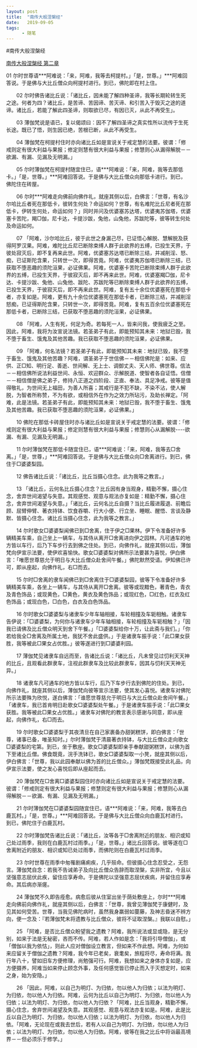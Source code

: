 ```yaml
---
layout: post
title:  "南传大般涅槃经"
date:   2019-09-05
tags:
      - 随笔
---
```


#南传大般涅槃经


[南传大般涅槃经 第二章](https://www.ebaifo.com/fojiao-649144.html)



01
尔时世尊语\*\*\*阿难说：「来，阿难，我等去柯提村。」「是，世尊。」\*\*\*阿难回答说。于是佛与大比丘僧众向柯提村进行。到已，佛陀即在村上住。

　　02 尔时佛告诸比丘说：「诸比丘，因未能了解四种圣谛，我等长期轮转生死之途。何者为四？诸比丘，是苦谛、苦因谛、苦灭谛、和引苦入于毁灭之途的道谛。诸比丘，若能了解此四圣谛，则取欲已尽，有因已灭，从此不再受生」。

　　03 薄伽梵说是语已，复以偈颂曰：因不了解四圣谛之真实性所以流传于生死长途。既已了悟，则生因已绝，苦根已断，从此不再受生。

　　04 薄伽梵在柯提村住时亦向诸比丘如是宣说关于戒定慧的法要。彼谓：「修戒则定有很大利益与果报；修定则慧有很大利益与果报；修慧则心从漏得解脱－－欲漏、有漏、见漏及无明漏。」

　　05 尔时薄伽梵在柯提村随宜住已，语\*\*\*阿难说：「来，阿难，我等去那低卡。」「是，世尊。」\*\*\*阿难回答说。于是佛与大比丘僧众向那低卡进行。到已，佛陀住在砖屋。

　　06 尔时\*\*\*阿难走向佛前向佛作礼，就座其侧以后，白佛言：「世尊，有名沙尔哈比丘者死在那低卡，彼转生何处？命运如何？世尊，有名难陀比丘尼者死在那低卡，伊转生何处，命运如何？」同时并问及优婆塞苏达塔，优婆夷苏伽塔，优婆塞卡苦陀，羯□伽，尼卡达，卡提沙跋，兔他，山兔他，苏跋陀等，彼等转生何处及命运如何。

　　07 「阿难，沙尔哈比丘，彼于此世之身漏己尽，已证悟心解脱、慧解脱及获得阿罗汉果。阿难，难陀比丘尼已断除束缚人群于此欲界的五缚，已投生天界，于彼处寂灭后，即不复再来此世。阿难，优婆塞苏达塔已断除三结，并减削淫、怒、痴，已证斯陀含果，只转世一次，即得苦竟。阿难，优婆夷苏伽塔已断除三结，已获取不堕恶趣的须陀洹果，必证佛果。阿难，优婆塞卡苦陀已断除束缚人群于此欲界的五缚，已投生天界，于彼寂灭后，即不再来此世。阿难，优婆塞羯□伽，尼卡达、卡提沙跋、兔他、山兔他、跋陀、苏跋陀等已断除束缚人群于此欲界的五缚，已投生天界，于彼寂灭后，即不再来此世。阿难，复有五十余位优婆塞死在那低卡者，亦复如是。阿难，更有九十余位优婆塞死在那低卡者，已断除三结，并减削淫怒痴，已证得斯陀含果，只转世一次，即得苦竟。阿难，复有五百余位优婆塞死在那低卡者，已断除三结，已获取不堕恶趣的须陀洹果，必证佛果。

　　08 「阿难，人生有死，何足为奇。若每死一人，皆来问我，使我疲乏之至。因此，阿难，我将为汝宣说法镜。若圣弟子有此，即能预知其未来：地狱已毁，我不堕于畜生、饿鬼及其他苦趣。我已获取不堕恶趣的须陀洹果，必证佛果。

　　09 「阿难，何名法镜？若圣弟子有此，即能预知其未来：地狱已毁，我不堕于畜生、饿鬼及其他苦趣？阿难，谓圣弟子于世信佛－－相信佛陀是：如来、应供、正□知、明行足、善逝、世间解、无上士、调御丈夫、天人师、佛世尊。信法－－相信佛所说法利益世间、永恒、欢迎群众、示解脱道、使智者各自证悟。信僧－－相信僧是佛之弟子，修持八正道之四阶段、正直、奉法、具足净戒。彼等是值得敬礼，为世间无上福田，为善人所喜；其戒行是不犯不缺，不染不沾，使人解脱，为智者所称赞，不为有欲，或相信外在作为之效力所玷污，及助长禅定。「阿难，此是法镜。若圣弟子有此，即能预知其未来：地狱已毁，我不堕于畜生、饿鬼及其他苦趣。我已获取不堕恶趣的须陀洹果，必证佛果。」

　　10 佛陀在那低卡砖屋住时亦与诸比丘如是宣说关于戒定慧的法要。彼谓：「修戒则定有很大利益与果报；修定则慧有很大利益与果报；修慧则心从漏解脱\-\-\--欲漏、有漏、见漏及无明漏。」

　　11 尔时薄伽梵在那低卡随宜住已，语\*\*\*阿难说：「来，阿难，我等去□舍离。」「是，世尊，」\*\*\*阿难回答说。于是佛与大比丘僧众向□舍离进行。到已，佛住于□婆婆梨园。

　　12 佛告诸比丘说：「诸比丘，比丘当摄心住念。此为我等之教言。」

　　13 「诸比丘，云何名比丘摄心住念？比丘因有身当观身，精勤不懈，摄心住念，舍弃世间渴望与失意。其观感觉、观意与观法亦复如是：精勤不懈，摄心住念，舍弃世间渴望与失意。」「诸比丘，云何名比丘自摄？当比丘履进履退、前瞻后顾、屈臂伸臂、著衣持钵、饮食吞嚼、行大小便、行立坐、睡眠、醒悟、言谈及静默、皆摄心住念。诸比丘当摄心住念，此为我等之教言。」

　　14 尔时歌女□婆婆梨闻佛已到□舍离，住于伊之□果林。伊下令准备好许多辆精美车乘，自己坐上一辆车，与其侍从离开□舍离进向伊之园林。凡可通车的地方皆以车行，后乃下车步行去到佛之住处。到已，向佛作礼，就座其侧以后，薄伽梵向伊宣示法要，使伊欢喜愉快。歌女□婆婆梨对佛所示法要甚为喜悦，伊白佛言：「唯愿世尊慈允于明日与大比丘僧众赴舍间午餐。」佛陀默然受请。伊知佛已许可，即从座起，向佛作礼，右□而去。

　　15 尔时□舍离的隶车闻佛已到□舍离住于□婆婆梨园，彼等下令准备好许多辆精美车乘，各坐上一辆车，与其侍从离开□舍离。彼等或现黯色，著青色，青衣及青色饰品；或现黄色，□黄色，黄衣及黄色饰品；或现红色，□红色，红衣及红色饰品；或现白色，□白色，白衣及白色饰品。

　　16 尔时歌女□婆婆梨与诸隶车少年车轴相接，车轮相撞及车轭相触。诸隶车告伊说：「□婆婆梨，为何你与诸隶车少年车轴相接，车轮相撞及车轭相触？」「因我已请佛及比丘僧众明天到舍下午餐。」「□婆婆梨给你十万，让此斋与我们。」「你若给我全□舍离及所属土地，我犹不舍此盛供。」于是诸隶车振手说：「此□果女获胜，我等被此□果女占优胜。」彼等遂进行到□婆婆利园。

　　17 薄伽梵见诸隶车自远而至，告诸比丘说：「诸比丘，凡未曾见过忉利天天神的比丘，且观看此群隶车，注视此群隶车及比较此群隶车，因其与忉利天天神无异。」

　　18 诸隶车凡可通车的地方皆以车行，后乃下车步行去到佛陀的住处。到已，向佛作礼，就座其侧以后，薄伽梵向彼等宣示法要，使其发心喜悦。诸隶车对佛陀所示法要殊为欣悦，遂白佛言：「谁愿世尊慈允于明日与大比丘僧众赴舍间午餐。」「诸隶车，我已首肯明日赴歌女□婆婆梨处午餐。」于是诸隶车振手说：「此□果女获胜。我等被此□果女占优胜。」诸隶车对佛陀的教言表示感谢与同意，即从座起，向佛作礼，右□而去。

　　19 尔时歌女□婆婆梨于其夜清旦在自己家裹备办甜粥糕饼，即白佛言：「世尊，诸事已备，唯圣知时。」尔时薄伽梵于清晨著衣持钵，与大比丘僧众走向歌女□婆婆梨的宅第。到已，坐于敷座。歌女□婆婆梨即亲手奉献甜粥糕饼，以佛为首下至诸比丘僧。佛食既竟，浣手洗钵已，歌女□婆婆梨取一小凳，就座其侧以后，伊白佛言：「世尊，我以此园奉献以佛为首的比丘僧众。」薄伽梵既接受此礼品，向伊宣示法要，使之发心喜悦后即从座起而去。

　　20 薄伽梵在□舍离□婆婆梨园住时亦向诸比丘如是宣说关于戒定慧的法要。彼谓：「修戒则定有很大利益与果报；修慧则定有很大利益与果报；修慧则心从漏得解脱－－欲漏、有漏、见漏及无明漏。」

　　21 尔时薄伽梵在□婆婆梨园随宜住已，语\*\*\*阿难说：「来，阿难，我等去白鹿瓦村。」「是，世尊。」\*\*\*阿难回答说。于是佛与大比丘僧众向白鹿瓦村进行。到已，佛陀住于白鹿瓦村。

　　22 尔时薄伽梵告诸比丘说：「诸比丘，汝等各于□舍离附近的朋友、相识或知己处过雨季，我则在白鹿瓦村过雨季。」「是，世尊。」诸比丘回答说。彼等遂在□舍离附近的朋友、相识或知已处过雨季，而佛陀则在白鹿瓦村过雨季。

　　23 尔时世尊在雨季中匆罹剧痛痢疾，几乎殒命。但彼摄心住念忍受之，无怨言。薄伽梵自念：若我不告诫弟子及向比丘僧众告辞而取涅槃，实非所宜，今且以坚强意志屈伏此疾，留住应享寿命。于是佛陀以坚强意志屈伏疾病，并留住应享寿命。其后病亦渐瘥。

　　24 薄伽梵不久即告痊愈。病愈后彼从住室出坐于荫处敷座上，尔时\*\*\*阿难走向佛前向佛作礼，就座其侧以后，白佛言：「世尊，我曾见薄伽梵于康健时，及见其如何受苦。世尊，当我见佛陀病时，虽然我身羸弱如蔓藤，及神志昏迷不辨方向，便一念及：『若薄伽梵未将遗教与比丘僧众，彼将不证取涅槃。』我联以自慰。」

　　25 「阿难，是否比丘僧众盼望我之遗教？阿难，我所说法或显或隐，是无分别，如来于法是无秘密，吝而不传。阿难，若人作如是念：「我将引导僧伽」，或「僧伽以我为依怙」，则此人应对僧伽设立教言，但如来不作此想。阿难，为何如来应留关于僧伽之遗教？阿难，我今年已老矣，衰耄矣，旅程将尽，寿命将满。我行年八十，譬如旧车方便修理，尚勉强可行。阿难，我想如来之身体亦复如是，应方便摄养，阿难当如来停止顾念外事，及任何感觉皆已停止而入于灭想定时，如来之身，始为安隐。」

　　26 「因此，阿难，以自己为明灯、为归依，勿以他人为归依；以法为明灯、为归依，勿以他人为归依。阿难，云何为比丘以自己为明灯、为归依，勿以他人为归依；以法为明灯、为归依，勿以他人为归依？「阿难，比丘当观身，精勤不懈，摄心住念，舍弃世间渴望及失意。其观感觉、观意与观法亦复如是。阿难，此是比丘以自己为明灯、为归依，勿以他人归依；以法为明灯、为归依，勿以他人为归依。「阿难，无论现在或我去世后，若有人以自己为明灯、为归依，勿以他人为归依；以法为明灯、为归依，勿以他人为归依。阿难，彼等在我之比丘中将诣最高境界－－但必须乐于修学。」



